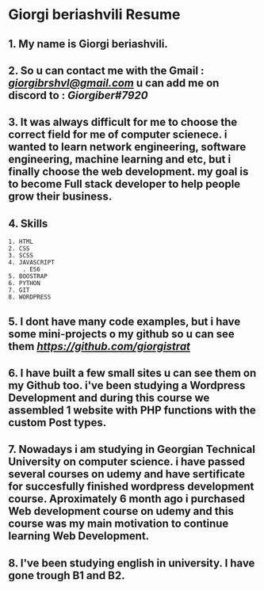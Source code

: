 # Giorgi beriashvili Resume

## 1. My name is Giorgi beriashvili.

## 2. So u can contact me with the Gmail : *giorgibrshvl@gmail.com* u can add me on discord to : *Giorgiber#7920*

## 3. It was always difficult for me to choose the correct field for me of computer scienece. i wanted to learn network engineering, software engineering, machine learning and etc, but i finally choose the web development. my goal is to become Full stack developer to help people grow their business.

## 4. Skills
    1. HTML
    2. CSS
    3. SCSS
    4. JAVASCRIPT
        . ES6
    5. BOOSTRAP
    6. PYTHON
    7. GIT
    8. WORDPRESS

## 5. I dont have many code examples, but i have some mini-projects o my github so u can see them *https://github.com/giorgistrat*

## 6. I have built a few small sites u can see them on my Github too. i've been studying a Wordpress Development and during this course we assembled 1 website with PHP functions with the custom Post types.

## 7. Nowadays i am studying in **Georgian Technical University** on computer science. i have passed several courses on udemy and have sertificate for succesfully finished wordpress development course. Aproximately 6 month ago i purchased Web development course on udemy and this course was my main motivation to continue learning Web Development.

## 8. I've been studying english in university. I have gone trough B1 and B2.